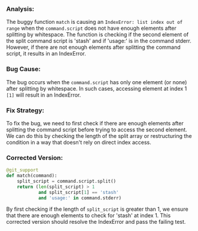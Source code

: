 ### Analysis:
The buggy function `match` is causing an `IndexError: list index out of range` when the `command.script` does not have enough elements after splitting by whitespace. The function is checking if the second element of the split command script is 'stash' and if 'usage:' is in the command stderr. However, if there are not enough elements after splitting the command script, it results in an IndexError.

### Bug Cause:
The bug occurs when the `command.script` has only one element (or none) after splitting by whitespace. In such cases, accessing element at index 1 `[1]` will result in an IndexError.

### Fix Strategy:
To fix the bug, we need to first check if there are enough elements after splitting the command script before trying to access the second element. We can do this by checking the length of the split array or restructuring the condition in a way that doesn't rely on direct index access.

### Corrected Version:
```python
@git_support
def match(command):
    split_script = command.script.split()
    return (len(split_script) > 1 
            and split_script[1] == 'stash'
            and 'usage:' in command.stderr)
```

By first checking if the length of `split_script` is greater than 1, we ensure that there are enough elements to check for 'stash' at index 1. This corrected version should resolve the IndexError and pass the failing test.